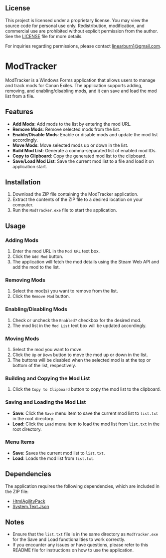 ## License

This project is licensed under a proprietary license. You may view the source code for personal use only. Redistribution, modification, and commercial use are prohibited without explicit permission from the author. See the [LICENSE](./LICENSE) file for more details.

For inquiries regarding permissions, please contact linearburn1@gmail.com.



# ModTracker

ModTracker is a Windows Forms application that allows users to manage and track mods for Conan Exiles. The application supports adding, removing, and enabling/disabling mods, and it can save and load the mod list from a file.

## Features

- **Add Mods**: Add mods to the list by entering the mod URL.
- **Remove Mods**: Remove selected mods from the list.
- **Enable/Disable Mods**: Enable or disable mods and update the mod list accordingly.
- **Move Mods**: Move selected mods up or down in the list.
- **Build Mod List**: Generate a comma-separated list of enabled mod IDs.
- **Copy to Clipboard**: Copy the generated mod list to the clipboard.
- **Save/Load Mod List**: Save the current mod list to a file and load it on application start.

## Installation

1. Download the ZIP file containing the ModTracker application.
2. Extract the contents of the ZIP file to a desired location on your computer.
3. Run the `ModTracker.exe` file to start the application.

## Usage

### Adding Mods

1. Enter the mod URL in the `Mod URL` text box.
2. Click the `Add Mod` button.
3. The application will fetch the mod details using the Steam Web API and add the mod to the list.

### Removing Mods

1. Select the mod(s) you want to remove from the list.
2. Click the `Remove Mod` button.

### Enabling/Disabling Mods

1. Check or uncheck the `Enabled?` checkbox for the desired mod.
2. The mod list in the `Mod List` text box will be updated accordingly.

### Moving Mods

1. Select the mod you want to move.
2. Click the `Up` or `Down` button to move the mod up or down in the list.
3. The buttons will be disabled when the selected mod is at the top or bottom of the list, respectively.

### Building and Copying the Mod List


1. Click the `Copy to Clipboard` button to copy the mod list to the clipboard.

### Saving and Loading the Mod List

- **Save**: Click the `Save` menu item to save the current mod list to `list.txt` in the root directory.
- **Load**: Click the `Load` menu item to load the mod list from `list.txt` in the root directory.

### Menu Items


- **Save**: Saves the current mod list to `list.txt`.
- **Load**: Loads the mod list from `list.txt`.

## Dependencies

The application requires the following dependencies, which are included in the ZIP file:

- [HtmlAgilityPack](https://www.nuget.org/packages/HtmlAgilityPack/)
- [System.Text.Json](https://www.nuget.org/packages/System.Text.Json/)

## Notes

- Ensure that the `list.txt` file is in the same directory as `ModTracker.exe` for the Save and Load functionalities to work correctly.
- If you encounter any issues or have questions, please refer to this README file for instructions on how to use the application.

